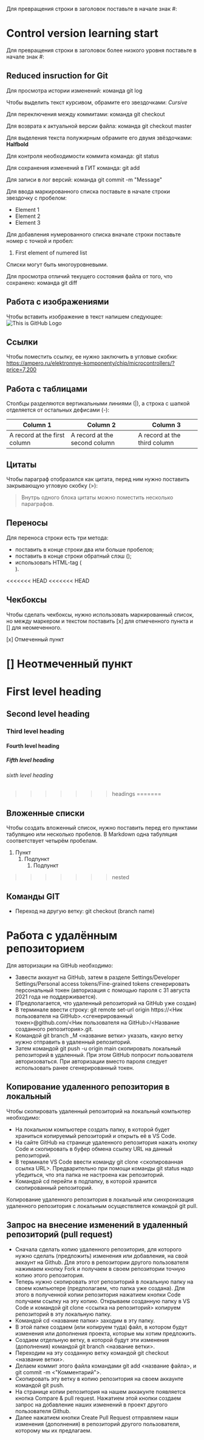 Для превращения строки в заголовок поставьте в начале знак #:
# Control version learning start

Для превращения строки в заголовок более низкого уровня поставьте в начале знак #:

## Reduced insruction for Git

Для просмотра истории изменений: команда git log

Чтобы выделить текст курсивом, обрамите его звездочками:
*Cursive*

Для переключения между коммитами: команда git checkout

Для возврата к актуальной версии файла: команда git checkout master

Для выделения текста полужирным обрамите его двумя звёздочками:
**Halfbold**

Для контроля необходимости коммита команда: git status

Для сохранения изменений в ГИТ команда: git add

Для записи в лог версий: команда git commit -m "Message"

Для ввода маркированного списка поставьте в начале строки звездочку с пробелом:
* Element 1
* Element 2
* Element 3

Для добавления нумерованного списка вначале строки поставьте номер с точкой и пробел:
1. First element of numered list

Списки могут быть многоуровневыми.

Для просмотра отличий текущего состояния файла от того, что сохранено: команда git diff

## Работа с изображениями

Чтобы вставить изображение в текст напишем следующее:
![This is GitHub Logo](GitHub-Logo.png)

## Ссылки

Чтобы поместить ссылку, ее нужно заключить в угловые скобки:
<https://ampero.ru/elektronnye-komponenty/chip/microcontrollers/?price=7,200>

## Работа с таблицами

Столбцы разделяются вертикальными линиями (|), а строка с шапкой отделяется от остальных дефисами (-):

|Column 1|Column 2|Column 3|
|--|--|--|
|A record at the first column|A record at the second column|A record at the third column|

## Цитаты

Чтобы параграф отобразился как цитата, перед ним нужно поставить закрывающую угловую скобку (>):
> Внутрь одного блока цитаты можно поместить несколько параграфов.

## Переносы

Для переноса строки есть три метода:

* поставить в конце строки два или больше пробелов;
* поставить в конце строки обратный слэш (\);
* использовать HTML-tag (<br>).

<<<<<<< HEAD
<<<<<<< HEAD
## Чекбоксы
Чтобы сделать чекбоксы, нужно использовать маркированный список, но между маркером и текстом поставить [x] для отмеченного пункта и [] для неомеченного.

[x] Отмеченный пункт

[] Неотмеченный пункт
=======
# First level heading
## Second level heading
### Third level heading
#### Fourth level heading
##### Fifth level heading
###### sixth level heading
>>>>>>> headings
=======
## Вложенные списки
Чтобы создать вложенный список, нужно поставить  перед его пунктами табуляцию или несколько пробелов. В Markdown одна табуляция соответствует четырём пробелам.

1. Пункт
    1. Подпункт
        1. Подпункт

>>>>>>> nested

## Команды GIT

* Переход на другую ветку: git checkout (branch name)

# Работа с удалённым репозиторием

Для авторизации на GitHub необходимо:
* Завести аккаунт на GitHub, затем в разделе Settings/Developer Settings/Personal access tokens/Fine-grained tokens сгенерировать персональный токен (авторизация с помощью пароля с 31 августа 2021 года не поддерживается).
* (Предполагается, что удаленный репозиторий на GitHub уже создан) 
* В терминале ввести строку: git remote set-url origin https://<Ник пользователя на GitHub>.<сгенерированный токен>@github.com/<Ник пользователя на GitHub>/<Название созданного репозитория>.git.
* Командой git branch _M <название ветки> указать, какую ветку нужно отправить в удаленный репозиторий.
* Затем командой git push -u origin main скопировать локальный репозиторий в удаленный. При этом GitHub попросит пользователя авторизоваться. При авторизации вместо пароля следует использовать ранее сгенерированный токен.

## Копирование удаленного репозитория в локальный

Чтобы скопировать удаленный репозиторий на локальный компьютер необходимо:
* На локальном компьютере создать папку, в которой будет храниться копируемый репозиторий и открыть её в VS Code.
* На сайте GitHub на странице удаленного репозитория нажать кнопку Code и скопировать в буфер обмена ссылку URL на данный репозиторий.
* В терминале VS Code ввести команду git clone <скопированная ссылка URL>. Предварительно при помощи команды git status надо убедиться, что эта папка не настроена как репозиторий.
* Командой cd перейти в подпапку, в которой хранится скопированный репозиторий.

Копирование удаленного репозитория в локальный или синхронизация удаленного репозитория с локальным осуществляется командой git pull.

## Запрос на внесение изменений в удаленный репозиторий (pull request)

* Сначала сделать копию удаленного репозитория, для которого нужно сделать (предложить) изменения или добавления, на свой аккаунт на Github. Для этого в репозитории другого пользователя нажимаем кнопку Fork и получаем в своем репозитории точную копию этого репозитория.
* Теперь нужно скопировать этот репозиторий в локальную папку на своем компьютере (предполагаем, что папка уже создана). Для этого в полученной копии репозитория нажатием кнопки Code получаем ссылку на эту копию. Открываем созданную папку в VS Code и командой git clone <ссылка на репозиторий> копируем репозиторий в эту локальную папку.
* Командой cd <название папки> заходим в эту папку.
* В этой папке создаем (или копируем туда) файл, в котором будут изменения или дополнения проекта, которые мы хотим предложить.
* Создаем отдельную ветку, в которой будут эти изменения (дополнения) командой git branch <название ветки>.
* Переходим на эту созданную ветку командой git checkout <название ветки>.
* Делаем коммит этого файла командами git add <название файла>, и git commit -m <"Комментарий">.
* Скопировать эту ветку в копию репозитория на своем аккаунте командой git push.
* На странице копии репозитория на нашем аккакунте появляется кнопка Compare & pull request. Нажатием этой кнопки создаем запрос на добавление наших изменений в проект другого пользователя Github.
* Далее нажатием кнопки Create Pull Request отправляем наши изменения (дополнения) в репозиторий другого пользователя, которому мы их предлагаем.